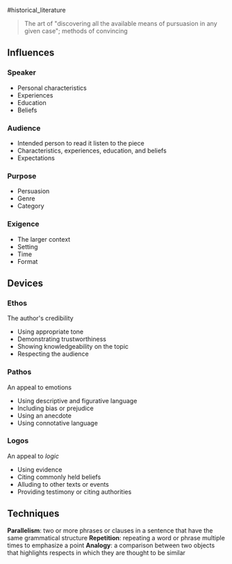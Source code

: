 #historical_literature 

> The art of "discovering all the available means of pursuasion in any given case"; methods of convincing

## Influences

### Speaker
- Personal characteristics
- Experiences
- Education
- Beliefs

### Audience
- Intended person to read it listen to the piece
- Characteristics, experiences, education, and beliefs
- Expectations

### Purpose
- Persuasion
- Genre
- Category

### Exigence
- The larger context
- Setting
- Time
- Format

## Devices

### Ethos
The author's credibility

- Using appropriate tone
- Demonstrating trustworthiness
- Showing knowledgeability on the topic
- Respecting the audience

### Pathos
An appeal to emotions

- Using descriptive and figurative language
- Including bias or prejudice
- Using an anecdote
- Using connotative language

### Logos
An appeal to *logic*

- Using evidence
- Citing commonly held beliefs
- Alluding to other texts or events
- Providing testimony or citing authorities

## Techniques
**Parallelism**: two or more phrases or clauses in a sentence that have the same grammatical structure
**Repetition**: repeating a word or phrase multiple times to emphasize a point
**Analogy**: a comparison between two objects that highlights respects in which they are thought to be similar
